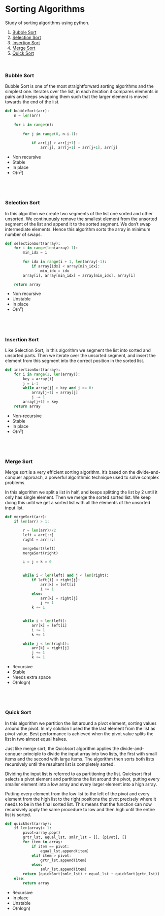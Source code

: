 # Sorting Algorithms

Study of sorting algorithms using python.

1. [Bubble Sort](#bubble)
2. [Selection Sort](#selection)
3. [Insertion Sort](#insertion)
4. [Merge Sort](#merge)
5. [Quick Sort](#quick)

&nbsp;

<a name="bubble"></a>
### Bubble Sort

Bubble Sort is one of the most straightforward sorting algorithms and the simplest one. Iterates over the list, in each iteration it compares elements in pairs and keeps swapping them such that the larger element is moved towards the end of the list.

```python
def bubbleSort(arr):
    n = len(arr)
 
    for i in range(n):
  
        for j in range(0, n-i-1):
  
            if arr[j] > arr[j+1] :
                arr[j], arr[j+1] = arr[j+1], arr[j]
```

* Non recursive
* Stable
* In place
* O(n²)

#
&nbsp;

<a name="selection"></a>
### Selection Sort

In this algorithm we create two segments of the list one sorted and other unsorted. We continuously remove the smallest element from the unsorted segment of the list and append it to the sorted segment. We don’t swap intermediate elements. Hence this algorithm sorts the array in minimum number of swaps.

```python
def selectionSort(array):
    for i in range(len(array)-1):
        min_idx = i
        
        for idx in range(i + 1, len(array)-1):
            if array[idx] < array[min_idx]:
                min_idx = idx
        array[i], array[min_idx] = array[min_idx], array[i]

    return array
```

* Non recursive
* Unstable
* In place
* O(n²)

#
&nbsp;

<a name="insertion"></a>
###  Insertion Sort

Like Selection Sort, in this algorithm we segment the list into sorted and unsorted parts. Then we iterate over the unsorted segment, and insert the element from this segment into the correct position in the sorted list.

```python
def insertionSort(array):
    for i in range(1, len(array)):
        key = array[i]
        j = i-1
        while array[j] > key and j >= 0:
            array[j+1] = array[j]
            j -= 1
        array[j+1] = key
    return array
```

* Non-recursive
* Stable
* In place
* O(n²)

#
&nbsp;

<a name="merge"></a>
### Merge Sort

Merge sort is a very efficient sorting algorithm. It’s based on the divide-and-conquer approach, a powerful algorithmic technique used to solve complex problems.

In this algorithm we split a list in half, and keeps splitting the list by 2 until it only has single element. Then we merge the sorted sorted list. We keep doing this until we get a sorted list with all the elements of the unsorted input list.

```python
def mergeSort(arr):
    if len(arr) > 1:

        r = len(arr)//2
        left = arr[:r]
        right = arr[r:]

        mergeSort(left)
        mergeSort(right)

        i = j = k = 0

       
        while i < len(left) and j < len(right):
            if left[i] < right[j]:
                arr[k] = left[i]
                i += 1
            else:
                arr[k] = right[j]
                j += 1
            k += 1

       
        while i < len(left):
            arr[k] = left[i]
            i += 1
            k += 1

        while j < len(right):
            arr[k] = right[j]
            j += 1
            k += 1
```

* Recursive
* Stable
* Needs extra space
* O(nlogn)


#
&nbsp;

<a name="quick"></a>
### Quick Sort

In this algorithm we partition the list around a pivot element, sorting values around the pivot. In my solution I used the the last element from the list as pivot value. Best performance is achieved when the pivot value splits the list in two almost equal halves.

Just like merge sort, the Quicksort algorithm applies the divide-and-conquer principle to divide the input array into two lists, the first with small items and the second with large items. The algorithm then sorts both lists recursively until the resultant list is completely sorted.

Dividing the input list is referred to as partitioning the list. Quicksort first selects a pivot element and partitions the list around the pivot, putting every smaller element into a low array and every larger element into a high array.

Putting every element from the low list to the left of the pivot and every element from the high list to the right positions the pivot precisely where it needs to be in the final sorted list. This means that the function can now recursively apply the same procedure to low and then high until the entire list is sorted.


```python
def quickSort(array):
    if len(array)> 1:
        pivot=array.pop()
        grtr_lst, equal_lst, smlr_lst = [], [pivot], []
        for item in array:
            if item == pivot:
                equal_lst.append(item)
            elif item > pivot:
                grtr_lst.append(item)
            else:
                smlr_lst.append(item)
        return (quickSort(smlr_lst) + equal_lst + quickSort(grtr_lst))
    else:
        return array
```
* Recursive
* In place
* Unstable
* O(nlogn)


